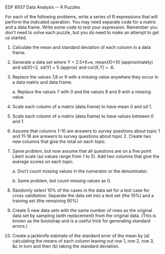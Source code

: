 EDF 6937 Data Analysis -- R Puzzles

For each of the following problems, write a series of R expressions that
will perform the indicated operation. You may need separate code for a
matrix and a data.frame. Write some code to test your expression.
Remember you don't need to solve each puzzle, but you do need to make an
attempt to get us started.

1.  Calculate the mean and standard deviation of each column in a data
    frame.

2.  Generate a data set where Y = 2.5\*X+e, mean(X)=10 (approximately)
    and sd(X)=2, sd(Y) = 5 (approx) and cor(X,Y) = .6.

3.  Replace the values 7,8 or 9 with a missing value anywhere they occur
    in a data matrix and data.frame.

    a.  Replace the values 7 with 0 and the values 8 and 9 with a
        missing value.

4.  Scale each column of a matrix (data.frame) to have mean 0 and sd 1.

5.  Scale each column of a matrix (data.frame) to have values between 0
    and 1.

6.  Assume that columns 1-10 are answers to survey questions about topic
    1 and 11-16 are answers to survey questions about topic 2. Create
    two new columns that give the total on each topic.

7.  Same problem, but now assume that all questions are on a five point
    Likert scale (so values range from 1 to 5). Add two columns that
    give the average scores on each topic.

    a.  Don't count missing values in the numerator or the denominator.

    b.  Same problem, but count missing values as 0.

8.  Randomly select 10% of the cases in the data set for a test case for
    cross validtation. Separate the data set into a test set (the 10%)
    and a training set (the remaining 90%)

9.  Create 5 new data sets with the same number of rows as the original
    data set by sampling (with replacement) from the original data.
    (This is known as the bootstrap and is a useful trick for generating
    standard errors.)

10. Create a jackknife estimate of the standard error of the mean by (a)
    calculating the means of each column leaving out row 1, row 2, row
    3, &c in turn and then (b) taking the standard deviation.
